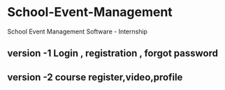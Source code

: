# School-Event-Management
School Event Management Software - Internship


## version -1 Login , registration , forgot password
## version -2 course register,video,profile
